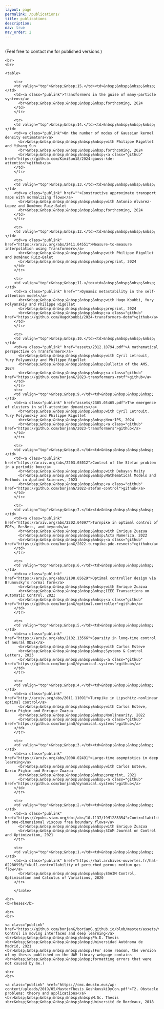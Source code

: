 ```yaml
---
layout: page
permalink: /publications/
title: publications
description: 
nav: true
nav_order: 2
---
```


<div>
    <br>
    (Feel free to contact me for published versions.)
    
    <br>
    <br>

    <table>

        <tr>
        <td valign="top">&nbsp;&nbsp;15.</td><td>&nbsp;&nbsp;&nbsp;&nbsp;</td>
        <td><a class="publink">Transformers in the guise of many-particle systems</a>
          <br>&nbsp;&nbsp;&nbsp;&nbsp;&nbsp;&nbsp;forthcoming, 2024
        </td>
        </tr>

        <tr>
        <td valign="top">&nbsp;&nbsp;14.</td><td>&nbsp;&nbsp;&nbsp;&nbsp;</td>
        <td><a class="publink">On the number of modes of Gaussian kernel density estimators</a>
          <br>&nbsp;&nbsp;&nbsp;&nbsp;&nbsp;&nbsp;with Philippe Rigollet and Yihang Sun
          <br>&nbsp;&nbsp;&nbsp;&nbsp;&nbsp;&nbsp;forthcoming, 2024
          <br>&nbsp;&nbsp;&nbsp;&nbsp;&nbsp;&nbsp;<a class="github" href="https://github.com/KimiSun18/2024-gauss-kde-attention">github</a>
        </td>
        </tr>

        <tr>
        <td valign="top">&nbsp;&nbsp;13.</td><td>&nbsp;&nbsp;&nbsp;&nbsp;</td>
        <td><a class="publink" href="">Constructive approximate transport maps with normalizing flows</a>
          <br>&nbsp;&nbsp;&nbsp;&nbsp;&nbsp;&nbsp;with Antonio Alvarez-Lopez and Domènec Ruiz-Balet
          <br>&nbsp;&nbsp;&nbsp;&nbsp;&nbsp;&nbsp;forthcoming, 2024
        </td>
        </tr>

        <tr>
        <td valign="top">&nbsp;&nbsp;12.</td><td>&nbsp;&nbsp;&nbsp;&nbsp;</td>
        <td><a class="publink" href="https://arxiv.org/abs/2411.04551">Measure-to-measure interpolation using Transformers</a>
          <br>&nbsp;&nbsp;&nbsp;&nbsp;&nbsp;&nbsp;with Philippe Rigollet and Domènec Ruiz-Balet
          <br>&nbsp;&nbsp;&nbsp;&nbsp;&nbsp;&nbsp;preprint, 2024
        </td>
        </tr>

        <tr>
        <td valign="top">&nbsp;&nbsp;11.</td><td>&nbsp;&nbsp;&nbsp;&nbsp;</td>
        <td><a class="publink" href="">Dynamic metastability in the self-attention model</a>
          <br>&nbsp;&nbsp;&nbsp;&nbsp;&nbsp;&nbsp;with Hugo Koubbi, Yury Polyanskiy and Philippe Rigollet
          <br>&nbsp;&nbsp;&nbsp;&nbsp;&nbsp;&nbsp;preprint, 2024
          <br>&nbsp;&nbsp;&nbsp;&nbsp;&nbsp;&nbsp;<a class="github" href="https://github.com/HugoKoubbi/2024-transformers-dotm">github</a>
        </td>
        </tr>

        <tr>
        <td valign="top">&nbsp;&nbsp;10.</td><td>&nbsp;&nbsp;&nbsp;&nbsp;</td>
        <td><a class="publink" href="assets/2312.10794.pdf">A mathematical perspective on Transformers</a>
          <br>&nbsp;&nbsp;&nbsp;&nbsp;&nbsp;&nbsp;with Cyril Letrouit, Yury Polyanskiy and Philippe Rigollet
          <br>&nbsp;&nbsp;&nbsp;&nbsp;&nbsp;&nbsp;Bulletin of the AMS, 2024
          <br>&nbsp;&nbsp;&nbsp;&nbsp;&nbsp;&nbsp;<a class="github" href="https://github.com/borjanG/2023-transformers-rotf">github</a>
        </td>
        </tr>
        <tr>
        <td valign="top">&nbsp;&nbsp;9.</td><td>&nbsp;&nbsp;&nbsp;&nbsp;</td>
        <td><a class="publink" href="assets/2305.05465.pdf">The emergence of clusters in self-attention dynamics</a>
          <br>&nbsp;&nbsp;&nbsp;&nbsp;&nbsp;&nbsp;with Cyril Letrouit, Yury Polyanskiy and Philippe Rigollet
          <br>&nbsp;&nbsp;&nbsp;&nbsp;&nbsp;&nbsp;NeurIPS, 2024
          <br>&nbsp;&nbsp;&nbsp;&nbsp;&nbsp;&nbsp;<a class="github" href="https://github.com/borjanG/2023-transformers">github</a>
        </td>
        </tr>

        <tr>
        <td valign="top">&nbsp;&nbsp;8.</td><td>&nbsp;&nbsp;&nbsp;&nbsp;</td>
        <td><a class="publink" href="https://arxiv.org/abs/2203.03012">Control of the Stefan problem in a periodic box</a>
          <br>&nbsp;&nbsp;&nbsp;&nbsp;&nbsp;&nbsp;with Debayan Maity
          <br>&nbsp;&nbsp;&nbsp;&nbsp;&nbsp;&nbsp;Mathematical Models and Methods in Applied Sciences, 2023
          <br>&nbsp;&nbsp;&nbsp;&nbsp;&nbsp;&nbsp;<a class="github" href="https://github.com/borjanG/2022-stefan-control">github</a>
        </td>
        </tr>

        <tr>
        <td valign="top">&nbsp;&nbsp;7.</td><td>&nbsp;&nbsp;&nbsp;&nbsp;</td>
        <td><a class="publink" href="https://arxiv.org/abs/2202.04097">Turnpike in optimal control of PDEs, ResNets, and beyond</a> 
          <br>&nbsp;&nbsp;&nbsp;&nbsp;&nbsp;&nbsp;with Enrique Zuazua
          <br>&nbsp;&nbsp;&nbsp;&nbsp;&nbsp;&nbsp;Acta Numerica, 2022
          <br>&nbsp;&nbsp;&nbsp;&nbsp;&nbsp;&nbsp;<a class="github" href="https://github.com/borjanG/2022-turnpike-pde-resnets">github</a>
        </td>
        </tr>

        <tr>
        <td valign="top">&nbsp;&nbsp;6.</td><td>&nbsp;&nbsp;&nbsp;&nbsp;</td>
        <td><a class="publink" href="https://arxiv.org/abs/2108.05629">Optimal controller design via Brunovsky's normal form</a>
          <br>&nbsp;&nbsp;&nbsp;&nbsp;&nbsp;&nbsp;with Enrique Zuazua
          <br>&nbsp;&nbsp;&nbsp;&nbsp;&nbsp;&nbsp;IEEE Transactions on Automatic Control, 2023
          <br>&nbsp;&nbsp;&nbsp;&nbsp;&nbsp;&nbsp;<a class="github" href="https://github.com/borjanG/optimal.controller">github</a>
        </td>
        </tr>

        <tr>
        <td valign="top">&nbsp;&nbsp;5.</td><td>&nbsp;&nbsp;&nbsp;&nbsp;</td>
        <td><a class="publink" href="https://arxiv.org/abs/2102.13566">Sparsity in long-time control of neural ODEs</a>
          <br>&nbsp;&nbsp;&nbsp;&nbsp;&nbsp;&nbsp;with Carlos Esteve
          <br>&nbsp;&nbsp;&nbsp;&nbsp;&nbsp;&nbsp;Systems & Control Letters, 2023
          <br>&nbsp;&nbsp;&nbsp;&nbsp;&nbsp;&nbsp;<a class="github" href="https://github.com/borjanG/dynamical.systems">github</a>
        </td>
        </tr>

        <tr>
        <td valign="top">&nbsp;&nbsp;4.</td><td>&nbsp;&nbsp;&nbsp;&nbsp;</td>
        <td><a class="publink" href="http://arxiv.org/abs/2011.11091">Turnpike in Lipschitz-nonlinear optimal control</a>
          <br>&nbsp;&nbsp;&nbsp;&nbsp;&nbsp;&nbsp;with Carlos Esteve, Dario Pighin and Enrique Zuazua
          <br>&nbsp;&nbsp;&nbsp;&nbsp;&nbsp;&nbsp;Nonlinearity, 2022
          <br>&nbsp;&nbsp;&nbsp;&nbsp;&nbsp;&nbsp;<a class="github" href="https://github.com/borjanG/dynamical.systems">github</a>
        </td>
        </tr>

        <tr>
        <td valign="top">&nbsp;&nbsp;3.</td><td>&nbsp;&nbsp;&nbsp;&nbsp;</td>
        <td><a class="publink" href="https://arxiv.org/abs/2008.02491">Large-time asymptotics in deep learning</a>
          <br>&nbsp;&nbsp;&nbsp;&nbsp;&nbsp;&nbsp;with Carlos Esteve, Dario Pighin and Enrique Zuazua
          <br>&nbsp;&nbsp;&nbsp;&nbsp;&nbsp;&nbsp;preprint, 2021
          <br>&nbsp;&nbsp;&nbsp;&nbsp;&nbsp;&nbsp;<a class="github" href="https://github.com/borjanG/dynamical.systems">github</a>
        </td>
        </tr>

        <tr>
        <td valign="top">&nbsp;&nbsp;2.</td><td>&nbsp;&nbsp;&nbsp;&nbsp;</td>
        <td><a class="publink" href="https://epubs.siam.org/doi/abs/10.1137/19M1285354">Controllability of one-dimensional viscous free boundary flows</a> 
          <br>&nbsp;&nbsp;&nbsp;&nbsp;&nbsp;&nbsp;with Enrique Zuazua
          <br>&nbsp;&nbsp;&nbsp;&nbsp;&nbsp;&nbsp;SIAM Journal on Control and Optimization, 2021
        </tr>

        <tr>
        <td valign="top">&nbsp;&nbsp;1.</td><td>&nbsp;&nbsp;&nbsp;&nbsp;</td>
        <td><a class="publink" href="https://hal.archives-ouvertes.fr/hal-02280993/">Null-controllability of perturbed porous medium gas flow</a>
          <br>&nbsp;&nbsp;&nbsp;&nbsp;&nbsp;&nbsp;ESAIM Control, Optimisation and Calculus of Variations, 2020
        </tr>

        </table>
    
    <br>
    <b>Theses</b>
    
    <br>
    <br>

    <a class="publink" href="https://github.com/borjanG/borjanG.github.io/blob/master/assets/these.pdf">T1. Control in moving interfaces and deep learning</a>
    <br>&nbsp;&nbsp;&nbsp;&nbsp;&nbsp;&nbsp;Ph.D. Thesis 
    <br>&nbsp;&nbsp;&nbsp;&nbsp;&nbsp;&nbsp;Universidad Autónoma de Madrid, 2021
    <br>&nbsp;&nbsp;&nbsp;&nbsp;&nbsp;&nbsp;(For some reason, the version of my thesis published on the UAM library webpage contains 
    <br>&nbsp;&nbsp;&nbsp;&nbsp;&nbsp;&nbsp;formatting errors that were not caused by me.)
    
    <br>
    <br>

    <a class="publink" href="https://cmc.deusto.eus/wp-content/uploads/2019/05/MasterThesis_GeshkovskiDyCon.pdf">T2. Obstacle problems: theory and applications</a>
    <br>&nbsp;&nbsp;&nbsp;&nbsp;&nbsp;&nbsp;M.Sc. Thesis 
    <br>&nbsp;&nbsp;&nbsp;&nbsp;&nbsp;&nbsp;Université de Bordeaux, 2018
    
</div>